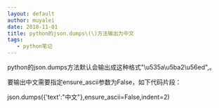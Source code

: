 ```yaml
---
layout: default
author: muyalei
date: 2018-11-01
title: python的json.dumps\(\)方法输出为中文
tags:
   - python笔记
---
```


python的json.dumps方法默认会输出成这种格式"\u535a\u5ba2\u56ed",。

要输出中文需要指定ensure_ascii参数为False，如下代码片段：

json.dumps({'text':"中文"},ensure_ascii=False,indent=2)
